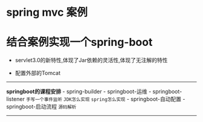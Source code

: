 # spring mvc 案例 

# 结合案例实现一个spring-boot

- servlet3.0的新特性,体现了Jar依赖的灵活性,体现了无注解的特性

- 配置外部的Tomcat

------

**springboot的课程安排**
    - spring-builder
    - springboot-运维
    - springboot-listener `手写一个事件监听` `JDK怎么实现` `spring怎么实现`
    - springboot-自动配置
    - springboot-启动流程 `源码解析`
 
------